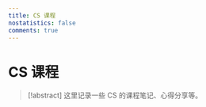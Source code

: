```yaml
---
title: CS 课程
nostatistics: false
comments: true
---
```


# CS 课程

> [!abstract]
> 这里记录一些 CS 的课程笔记、心得分享等。